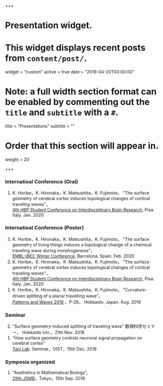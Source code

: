 +++
# Presentation widget.
# This widget displays recent posts from `content/post/`.
widget = "custom"
active = true
date = "2016-04-20T00:00:00"

# Note: a full width section format can be enabled by commenting out the `title` and `subtitle` with a `#`.
 title = "Presentations"
 subtitle = ""

# Order that this section will appear in.
weight = 20

+++
### Internatioal Conference (Oral)

<ol reversed>
  <li>K. Horibe，K. Hironaka，K. Matsushita，K. Fujimoto， "The surface geometry of cerebral cortex induces topological changes of cortical traveling waves"，<br><a href="https://www.humanbrainproject.eu/en/education/participatecollaborate/student-conference/4th-student-conference/">4th HBP Student Conference on Interdisciplinary Brain Research</a>, Pisa. Italy. Jan. 2020</li>
</ol>

### Internatioal Conference (Poster)

<ol reversed>
  <li>K. Horibe，K. Hironaka，K. Matsushita，K. Fujimoto， "The surface geometry of living things induces a topological change of a chemical traveling wave during morphogenesis"，<br><a href="https://events.ibecbarcelona.eu/embl-ibec-winter-conference/">EMBL-IBEC Winter Conference</a>, Barcelona. Spain. Feb. 2020</li>
  <li>K. Horibe，K. Hironaka，K. Matsushita，K. Fujimoto， "The surface geometry of cerebral cortex induces topological changes of cortical traveling waves"，<br><a href="https://www.humanbrainproject.eu/en/education/participatecollaborate/student-conference/4th-student-conference/">4th HBP Student Conference on Interdisciplinary Brain Research</a>, Pisa. Italy. Jan. 2020</li>
  <li>K. Horibe，K. Hironaka，K. Matsushita，K. Fujimoto，  
   "Curvature-driven splitting of a planar travelling wave"，<br><a href="https://www.wpi-aimr.tohoku.ac.jp//mathematics_unit/english/Pattern_and_Waves_2016/home.htm">Patterns and Waves 2016</a>  
   ，P-28， Hokkaido. Japan. Aug. 2016</li>
</ol>

### Seminar

<ol reversed>
  <li>"Surface geometry-induced splitting of traveling wave" 数理科学セミナー， Hokkaido Uni.，21th Nov. 2018</li>
  <li>"How surface geometry controls neuronal signal propagation on cerebral cortex"<br><a href="https://groups.oist.jp/cnru"> Tani Lab</a>. Seminar，OIST，15th Dec. 2018</li>
</ol>


### Symposia organized

<ol reversed>
  <li>"Asethetics in Mathematical Biology", <br><a href="https://sites.google.com/view/jsmb2019conference/%E3%83%9B%E3%83%BC%E3%83%A0?authuser=0">29th JSMB</a>，Tokyo，15th Sep. 2019</li>
</ol>
